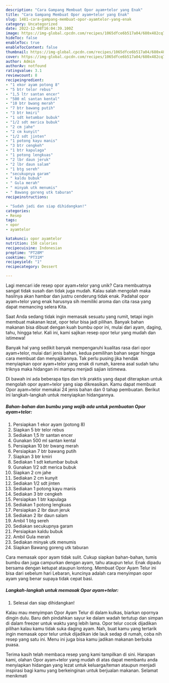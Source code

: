 ```yaml
---
description: "Cara Gampang Membuat Opor ayam+telor yang Enak"
title: "Cara Gampang Membuat Opor ayam+telor yang Enak"
slug: 1481-cara-gampang-membuat-opor-ayamtelor-yang-enak
category: Uncategorized
date: 2022-12-08T16:04:39.100Z
image: https://img-global.cpcdn.com/recipes/1065dfce6b517a04/680x482cq70/opor-ayamtelor-foto-resep-utama.jpg
hideToc: false
enableToc: true
enableTocContent: false
thumbnail: https://img-global.cpcdn.com/recipes/1065dfce6b517a04/680x482cq70/opor-ayamtelor-foto-resep-utama.jpg
cover: https://img-global.cpcdn.com/recipes/1065dfce6b517a04/680x482cq70/opor-ayamtelor-foto-resep-utama.jpg
author: Admin
authorAv: notfound
ratingvalue: 3.1
reviewcount: 8
recipeingredient:
- "1 ekor ayam potong 8"
- "5 btr telor rebus"
- "1,5 ltr santan encer"
- "500 ml santan kental"
- "10 btr bwang merah"
- "7 btr bawang putih"
- "3 btr kmiri"
- "1 sdt ketumbar bubuk"
- "1/2 sdt merica bubuk"
- "2 cm jahe"
- "2 cm kunyit"
- "1/2 sdt jinten"
- "1 potong kayu manis"
- "3 btr cengkeh"
- "1 btr kapulaga"
- "1 potong lengkuas"
- "2 lbr daun jeruk"
- "2 lbr daun salam"
- "1 btg sereh"
- "secukupnya garam"
- " kaldu bubuk"
- " Gula merah"
- " minyak utk menumis"
- " Bawang goreng utk taburan"
recipeinstructions:

- "Sudah jadi dan siap dihidangkan!"
categories:
- Resep
tags:
- opor
- ayamtelor

katakunci: opor ayamtelor 
nutrition: 158 calories
recipecuisine: Indonesian
preptime: "PT28M"
cooktime: "PT31M"
recipeyield: "1"
recipecategory: Dessert

---
```





Lagi mencari ide resep opor ayam+telor yang unik? Cara membuatnya sangat tidak susah dan tidak juga mudah. Kalau salah mengolah maka hasilnya akan hambar dan justru cenderung tidak enak. Padahal opor ayam+telor yang enak harusnya sih memiliki aroma dan cita rasa yang dapat memancing selera Kita.





Saat Anda sedang tidak ingin memasak sesuatu yang rumit, tetapi ingin membuat makanan lezat, opor telur bisa jadi pilihan. Banyak bahan makanan bisa dibuat dengan kuah bumbu opor ini, mulai dari ayam, daging, tahu, hingga telur. Kali ini, kami sajikan resep opor telur yang mudah dan istimewa!

Banyak hal yang sedikit banyak mempengaruhi kualitas rasa dari opor ayam+telor, mulai dari jenis bahan, kedua pemilihan bahan segar hingga cara membuat dan menyajikannya. Tak perlu pusing jika hendak menyiapkan opor ayam+telor yang enak di rumah, karena asal sudah tahu triknya maka hidangan ini mampu menjadi sajian istimewa.






Di bawah ini ada beberapa tips dan trik praktis yang dapat diterapkan untuk mengolah opor ayam+telor yang siap dikreasikan. Kamu dapat membuat Opor ayam+telor memakai 24 jenis bahan dan 0 tahap pembuatan. Berikut ini langkah-langkah untuk menyiapkan hidangannya.

<!--inarticleads1-->

##### Bahan-bahan dan bumbu yang wajib ada untuk pembuatan Opor ayam+telor:

1. Persiapkan 1 ekor ayam (potong 8)
1. Siapkan 5 btr telor rebus
1. Sediakan 1,5 ltr santan encer
1. Gunakan 500 ml santan kental
1. Persiapkan 10 btr bwang merah
1. Persiapkan 7 btr bawang putih
1. Siapkan 3 btr kmiri
1. Sediakan 1 sdt ketumbar bubuk
1. Gunakan 1/2 sdt merica bubuk
1. Siapkan 2 cm jahe
1. Sediakan 2 cm kunyit
1. Sediakan 1/2 sdt jinten
1. Sediakan 1 potong kayu manis
1. Sediakan 3 btr cengkeh
1. Persiapkan 1 btr kapulaga
1. Sediakan 1 potong lengkuas
1. Persiapkan 2 lbr daun jeruk
1. Sediakan 2 lbr daun salam
1. Ambil 1 btg sereh
1. Sediakan secukupnya garam
1. Persiapkan  kaldu bubuk
1. Ambil  Gula merah
1. Sediakan  minyak utk menumis
1. Siapkan  Bawang goreng utk taburan


Cara memasak opor ayam tidak sulit. Cukup siapkan bahan-bahan, tumis bumbu dan juga campurkan dengan ayam, tahu ataupun telur. Enak dipadu bersama dengan ketupat ataupun lontong. Membuat Opor Ayam Telur ini bisa dari sebelum hari Lebaran, kuncinya adalah cara menyimpan opor ayam yang benar supaya tidak cepat basi. 

<!--inarticleads2-->

##### Langkah-langkah untuk memasak Opor ayam+telor:


1. Selesai dan siap dihidangkan!

Kalau mau menyimpan Opor Ayam Telur di dalam kulkas, biarkan opornya dingin dulu. Baru deh pindahkan sayur ke dalam wadah tertutup dan simpan di dalam freezer untuk waktu yang lebih lama. Opor telur cocok dijadikan pilihan kalau kamu tidak suka daging ayam. Nah, buat kamu yang tertarik ingin memasak opor telur untuk dijadikan ide lauk sedap di rumah, coba nih resep yang satu ini. Menu ini juga bisa kamu jadikan makanan berbuka puasa. 

Terima kasih telah membaca resep yang kami tampilkan di sini. Harapan kami, olahan Opor ayam+telor yang mudah di atas dapat membantu anda menyiapkan hidangan yang lezat untuk keluarga/teman ataupun menjadi inspirasi bagi kamu yang berkeinginan untuk berjualan makanan. Selamat menikmati

